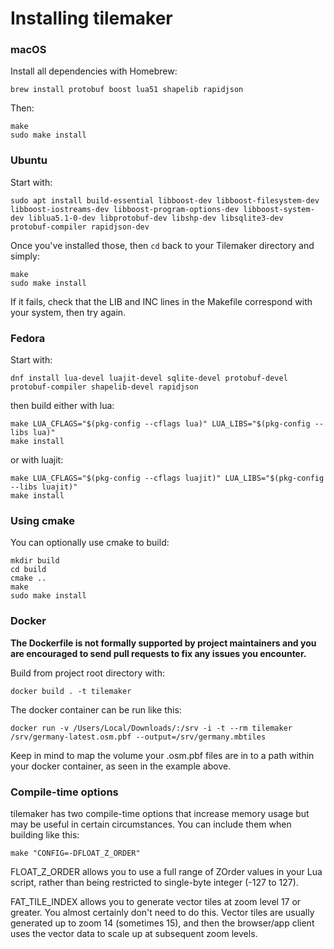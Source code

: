 # Installing tilemaker

### macOS

Install all dependencies with Homebrew:

    brew install protobuf boost lua51 shapelib rapidjson

Then:

    make
    sudo make install

### Ubuntu

Start with:

    sudo apt install build-essential libboost-dev libboost-filesystem-dev libboost-iostreams-dev libboost-program-options-dev libboost-system-dev liblua5.1-0-dev libprotobuf-dev libshp-dev libsqlite3-dev protobuf-compiler rapidjson-dev

Once you've installed those, then `cd` back to your Tilemaker directory and simply:

    make
    sudo make install

If it fails, check that the LIB and INC lines in the Makefile correspond with your system, then try again.

### Fedora

Start with:

    dnf install lua-devel luajit-devel sqlite-devel protobuf-devel protobuf-compiler shapelib-devel rapidjson

then build either with lua:

    make LUA_CFLAGS="$(pkg-config --cflags lua)" LUA_LIBS="$(pkg-config --libs lua)"
    make install

or with luajit:

    make LUA_CFLAGS="$(pkg-config --cflags luajit)" LUA_LIBS="$(pkg-config --libs luajit)"
    make install

### Using cmake

You can optionally use cmake to build:

    mkdir build
    cd build
    cmake ..
    make
    sudo make install

### Docker

**The Dockerfile is not formally supported by project maintainers and you are encouraged to send pull requests to fix any issues you encounter.**

Build from project root directory with:

    docker build . -t tilemaker

The docker container can be run like this:

    docker run -v /Users/Local/Downloads/:/srv -i -t --rm tilemaker /srv/germany-latest.osm.pbf --output=/srv/germany.mbtiles

Keep in mind to map the volume your .osm.pbf files are in to a path within your docker container, as seen in the example above. 

### Compile-time options

tilemaker has two compile-time options that increase memory usage but may be useful in certain circumstances. You can include them when building like this:

    make "CONFIG=-DFLOAT_Z_ORDER"

FLOAT_Z_ORDER allows you to use a full range of ZOrder values in your Lua script, rather than being restricted to single-byte integer (-127 to 127).

FAT_TILE_INDEX allows you to generate vector tiles at zoom level 17 or greater. You almost certainly don't need to do this. Vector tiles are usually generated up to zoom 14 (sometimes 15), and then the browser/app client uses the vector data to scale up at subsequent zoom levels.
